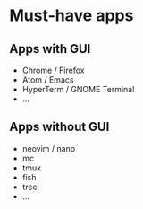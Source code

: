 <h1>Must-have apps</h>

<h2>Apps with GUI</h2>
<ul>
  <li>Chrome / Firefox</li>
  <li>Atom / Emacs</li>
  <li>HyperTerm / GNOME Terminal</li>
  <li>...</li>
</ul>

<h2>Apps without GUI</h2>
<ul>
  <li>neovim / nano</li>
  <li>mc</li>
  <li>tmux</li>
  <li>fish</li>
  <li>tree</li>
  <li>...</li>
</ul>
